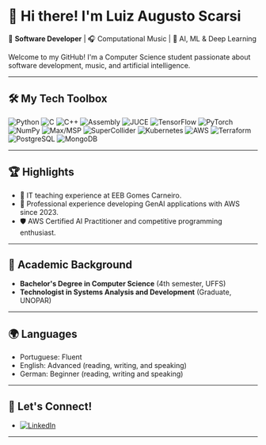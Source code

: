 # 👋 Hi there! I'm Luiz Augusto Scarsi

🚀 **Software Developer** | 🎧 Computational Music | 🤖 AI, ML & Deep Learning  

Welcome to my GitHub! I'm a Computer Science student passionate about software development, music, and artificial intelligence.

---

## 🛠️ My Tech Toolbox  

![Python](https://img.shields.io/badge/-Python-3776AB?style=flat-square&logo=python&logoColor=white)
![C](https://img.shields.io/badge/-C-A8B9CC?style=flat-square&logo=c&logoColor=white)
![C++](https://img.shields.io/badge/-C++-00599C?style=flat-square&logo=c%2B%2B&logoColor=white)
![Assembly](https://img.shields.io/badge/-Assembly-525252?style=flat-square&logo=assembly&logoColor=white)
![JUCE](https://img.shields.io/badge/-JUCE-2A2A2A?style=flat-square&logo=juce&logoColor=white)
![TensorFlow](https://img.shields.io/badge/-TensorFlow-FF6F00?style=flat-square&logo=tensorflow&logoColor=white)
![PyTorch](https://img.shields.io/badge/-PyTorch-EE4C2C?style=flat-square&logo=pytorch&logoColor=white)
![NumPy](https://img.shields.io/badge/-NumPy-013243?style=flat-square&logo=numpy&logoColor=white)
![Max/MSP](https://img.shields.io/badge/-Max/MSP-000000?style=flat-square&logo=max&logoColor=white)
![SuperCollider](https://img.shields.io/badge/-SuperCollider-5A5A5A?style=flat-square&logo=supercollider&logoColor=white)
![Kubernetes](https://img.shields.io/badge/-Kubernetes-326CE5?style=flat-square&logo=kubernetes&logoColor=white)
![AWS](https://img.shields.io/badge/-AWS-232F3E?style=flat-square&logo=amazon-aws&logoColor=white)
![Terraform](https://img.shields.io/badge/-Terraform-623CE4?style=flat-square&logo=terraform&logoColor=white)
![PostgreSQL](https://img.shields.io/badge/-PostgreSQL-336791?style=flat-square&logo=postgresql&logoColor=white)
![MongoDB](https://img.shields.io/badge/-MongoDB-47A248?style=flat-square&logo=mongodb&logoColor=white)

---

## 🏆 Highlights  
- 🏫 IT teaching experience at EEB Gomes Carneiro.  
- 🌟 Professional experience developing GenAI applications with AWS since 2023.  
- 🛡️ AWS Certified AI Practitioner and competitive programming enthusiast.  

---

## 📜 Academic Background  
- **Bachelor's Degree in Computer Science** (4th semester, UFFS)  
- **Technologist in Systems Analysis and Development** (Graduate, UNOPAR)  

---

## 🌍 Languages  
- Portuguese: Fluent
- English: Advanced (reading, writing, and speaking)
- German: Beginner (reading, writing and speaking)

---

## 💬 Let's Connect!  
- [![LinkedIn](https://img.shields.io/badge/-LinkedIn-0A66C2?style=flat-square&logo=linkedin&logoColor=white)](https://www.linkedin.com/in/luiz-augusto-scarsi/)  

---
